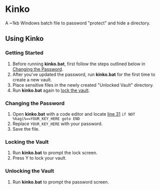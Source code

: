 # Kinko
A ~1kb Windows batch file to password "protect" and hide a directory.

## Using Kinko
### Getting Started
1. Before running **kinko.bat**, first follow the steps outlined below in [Changing the Password](https://github.com/Tressley/kinko#changing-the-password).
1. After you've updated the password, run **kinko.bat** for the first time to create a new vault.
1. Place sensitive files in the newly created "Unlocked Vault" directory.
1. Run **kinko.bat** again to [lock the vault](https://github.com/Tressley/kinko#locking-the-vault).

### Changing the Password
1. Open **kinko.bat** with a code editor and locate [line 31](https://github.com/Tressley/kinko/blob/1847bc788f3b8f30c06a8fdc8d114324ce093cd8/kinko.bat#L31) `if NOT %kagi%==YOUR_KEY_HERE goto END`
1. Replace `YOUR_KEY_HERE` with your password.
1. Save the file.

### Locking the Vault
1. Run **kinko.bat** to prompt the lock screen.
1. Press Y to lock your vault.

### Unlocking the Vault
1. Run **kinko.bat** to prompt the password screen.
